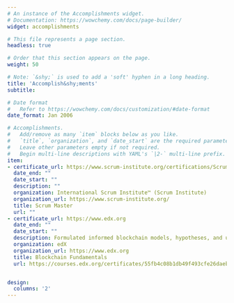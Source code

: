 ```yaml
---
# An instance of the Accomplishments widget.
# Documentation: https://wowchemy.com/docs/page-builder/
widget: accomplishments

# This file represents a page section.
headless: true

# Order that this section appears on the page.
weight: 50

# Note: `&shy;` is used to add a 'soft' hyphen in a long heading.
title: 'Accomplish&shy;ments'
subtitle:

# Date format
#   Refer to https://wowchemy.com/docs/customization/#date-format
date_format: Jan 2006

# Accomplishments.
#   Add/remove as many `item` blocks below as you like.
#   `title`, `organization`, and `date_start` are the required parameters.
#   Leave other parameters empty if not required.
#   Begin multi-line descriptions with YAML's `|2-` multi-line prefix.
item:
- certificate_url: https://www.scrum-institute.org/certifications/Scrum-Institute.Org-SMAC8725d05dbd-38647653935477.pdf
  date_end: ""
  date_start: ""
  description: ""
  organization: International Scrum Institute™ (Scrum Institute)
  organization_url: https://www.scrum-institute.org/
  title: Scrum Master
  url: ""
- certificate_url: https://www.edx.org
  date_end: ""
  date_start: ""
  description: Formulated informed blockchain models, hypotheses, and use cases.
  organization: edX
  organization_url: https://www.edx.org
  title: Blockchain Fundamentals
  url: https://courses.edx.org/certificates/55fb4c08b1db49f493cfe26daebdf056


design:
  columns: '2' 
---
```

